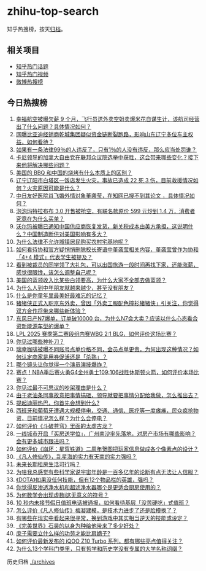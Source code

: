 # zhihu-top-search

知乎热搜榜，按天[归档](./archives)。

## 相关项目

- [知乎热门话题](https://github.com/justjavac/zhihu-trending-hot-questions)
- [知乎热门视频](https://github.com/justjavac/zhihu-trending-hot-video)
- [微博热搜榜](https://github.com/justjavac/weibo-trending-hot-search)

## 今日热搜榜

<!-- BEGIN -->
<!-- 最后更新时间 Wed Apr 30 2025 03:28:20 GMT+0800 (China Standard Time) -->

1. [幸福航空被曝欠薪 9 个月，飞行员送外卖空姐卖爆米花自谋生计，该航司经营出了什么问题？具体情况如何？](https://www.zhihu.com/search?q=https%3A%2F%2Fapi.zhihu.com%2Fquestions%2F1900230974308071261)
1. [网曝比亚迪经销商乾城集团疑似资金链断裂跑路，影响山东辽宁多位车主权益，如何看待？](https://www.zhihu.com/search?q=https%3A%2F%2Fapi.zhihu.com%2Fquestions%2F1900204375965664207)
1. [如果有一条法律99％的人违反了，只有1％的人没有违反，那么应当处罚谁？](https://www.zhihu.com/search?q=https%3A%2F%2Fapi.zhihu.com%2Fquestions%2F1897472190280073737)
1. [卡尼领导的加拿大自由党在联邦众议院选举中获胜，这会带来哪些变化？接下来他将解决哪些问题？](https://www.zhihu.com/search?q=https%3A%2F%2Fapi.zhihu.com%2Fquestions%2F1900498909069042029)
1. [美国的 BBQ 和中国的烧烤有什么本质上的区别？](https://www.zhihu.com/search?q=https%3A%2F%2Fapi.zhihu.com%2Fquestions%2F24205605)
1. [辽宁辽阳市白塔区一饭店发生火灾，事故已造成 22 死 3 伤，目前救援情况如何？火灾原因可能是什么？](https://www.zhihu.com/search?q=https%3A%2F%2Fapi.zhihu.com%2Fquestions%2F1900590222984570724)
1. [中日友好医院肖飞婚外情对象董袭莹，在知网已搜不到其论文 ，具体情况如何？](https://www.zhihu.com/search?q=https%3A%2F%2Fapi.zhihu.com%2Fquestions%2F1900520509860438175)
1. [泡泡玛特拉布布 3.0 开售被抢空，有联名款原价 599 元炒到 1.4 万，消费者究竟在为什么买单？](https://www.zhihu.com/search?q=https%3A%2F%2Fapi.zhihu.com%2Fquestions%2F1899745186277490701)
1. [沃尔玛被曝已通知中国供应商恢复发货，新关税成本由美方承担，这说明什么？中国制造断供对美国影响有多大？](https://www.zhihu.com/search?q=https%3A%2F%2Fapi.zhihu.com%2Fquestions%2F1900602634513114170)
1. [为什么法律不允许城镇居民购买农村宅基地呢？](https://www.zhihu.com/search?q=https%3A%2F%2Fapi.zhihu.com%2Fquestions%2F13524300130)
1. [如何看待协和官方疑悄悄删除校长寄语中董袭莹相关内容，董袭莹曾作为协和「4+4 模式」代表学生被提及？](https://www.zhihu.com/search?q=https%3A%2F%2Fapi.zhihu.com%2Fquestions%2F1900632073909265578)
1. [看到被裁员的同学领了大礼包，可以出国旅游一段时间再找下家，还能涨薪，感觉很眼馋，该怎么调整自己呢？](https://www.zhihu.com/search?q=https%3A%2F%2Fapi.zhihu.com%2Fquestions%2F1899513047774627533)
1. [美国的蓝领收入比某些白领要高，为什么大家不全部去做蓝领？](https://www.zhihu.com/search?q=https%3A%2F%2Fapi.zhihu.com%2Fquestions%2F12651469462)
1. [为什么人到中年朋友就越来越少，甚至没有朋友？](https://www.zhihu.com/search?q=https%3A%2F%2Fapi.zhihu.com%2Fquestions%2F553385723)
1. [什么是你童年里最美好最难忘的记忆？](https://www.zhihu.com/search?q=https%3A%2F%2Fapi.zhihu.com%2Fquestions%2F368559936)
1. [猪猪侠正式入职京东外卖，曾因「外卖工服配色撞衫猪猪侠」引关注，你觉得双方合作将带来哪些新体验？](https://www.zhihu.com/search?q=https%3A%2F%2Fapi.zhihu.com%2Fquestions%2F1900156997212550309)
1. [东风日产N7爆单，订单破10000 台，为什么N7会大卖？应该以什么心态看合资新能源车型的爆单？](https://www.zhihu.com/search?q=https%3A%2F%2Fapi.zhihu.com%2Fquestions%2F1900072381575325188)
1. [LPL 2025 赛季第二赛段组内赛WBG 2:1 BLG，如何评价这场比赛？](https://www.zhihu.com/search?q=https%3A%2F%2Fapi.zhihu.com%2Fquestions%2F1900648633260577470)
1. [你见过哪些神补刀？](https://www.zhihu.com/search?q=https%3A%2F%2Fapi.zhihu.com%2Fquestions%2F28872489)
1. [瑞幸咖啡被曝不同账号点单价格不同，会员点单更贵，为何出现这种情况？如何认定商家是用券促活还是「杀熟」？](https://www.zhihu.com/search?q=https%3A%2F%2Fapi.zhihu.com%2Fquestions%2F1900451655742387538)
1. [哪个镜头让你觉得一个演员演技爆炸？](https://www.zhihu.com/search?q=https%3A%2F%2Fapi.zhihu.com%2Fquestions%2F59668708)
1. [赛点！NBA季后赛火勇G4金州勇士109:106战胜休斯顿火箭，如何评价本场比赛？](https://www.zhihu.com/search?q=https%3A%2F%2Fapi.zhihu.com%2Fquestions%2F1900536304531398796)
1. [你见过最不可思议的吵架理由是什么？](https://www.zhihu.com/search?q=https%3A%2F%2Fapi.zhihu.com%2Fquestions%2F470916875)
1. [由于老油条同事故意把事情搞砸，领导就要把事情分配给我做，怎么推出去？](https://www.zhihu.com/search?q=https%3A%2F%2Fapi.zhihu.com%2Fquestions%2F1900502007531414304)
1. [提起迪丽热巴，你首先会想到什么?](https://www.zhihu.com/search?q=https%3A%2F%2Fapi.zhihu.com%2Fquestions%2F1899915801949082409)
1. [西班牙和葡萄牙遭遇大规模停电，交通、通信、医疗等一度瘫痪，民众疯抢物资，目前情况怎么样？为什么会停电？](https://www.zhihu.com/search?q=https%3A%2F%2Fapi.zhihu.com%2Fquestions%2F1900286031774843467)
1. [如何评价《斗破苍穹》里面的太虚古龙？](https://www.zhihu.com/search?q=https%3A%2F%2Fapi.zhihu.com%2Fquestions%2F8593228164)
1. [一线城市开启「买房送学位」，广州南沙率先落地，对房产市场有哪些影响？会有更多城市跟进吗？](https://www.zhihu.com/search?q=https%3A%2F%2Fapi.zhihu.com%2Fquestions%2F1900492897821922055)
1. [如何评价《崩坏：星穹铁道》二周年贺图把玩家信息做成各个像素点的设计？](https://www.zhihu.com/search?q=https%3A%2F%2Fapi.zhihu.com%2Fquestions%2F1900199357699061157)
1. [《凡人修仙传》，乱星海的实力有天南的实力强吗？](https://www.zhihu.com/search?q=https%3A%2F%2Fapi.zhihu.com%2Fquestions%2F1899103841334589081)
1. [未来长期租房生活可行吗？](https://www.zhihu.com/search?q=https%3A%2F%2Fapi.zhihu.com%2Fquestions%2F656487946)
1. [为啥我总感觉有些科学家说宇宙年龄是一百多亿年的论断有点无法让人信服？](https://www.zhihu.com/search?q=https%3A%2F%2Fapi.zhihu.com%2Fquestions%2F1899625770072127338)
1. [《DOTA》如果没任何技能，但有12个物品栏的英雄，强吗？](https://www.zhihu.com/search?q=https%3A%2F%2Fapi.zhihu.com%2Fquestions%2F1896230746877841624)
1. [你觉得反渗透净水机和超滤净水器哪个是更适合厨房使用的？](https://www.zhihu.com/search?q=https%3A%2F%2Fapi.zhihu.com%2Fquestions%2F526430477)
1. [为何数学会出现虚数i这无意义的符号？](https://www.zhihu.com/search?q=https%3A%2F%2Fapi.zhihu.com%2Fquestions%2F12213369379)
1. [10 秒内未接节假日值班电话被通报，如何看待基层「没苦硬吃」式值班？](https://www.zhihu.com/search?q=https%3A%2F%2Fapi.zhihu.com%2Fquestions%2F1900474463910339256)
1. [怎么评价《凡人修仙传》梅凝建模，是技术力进步了还是脸模换了？](https://www.zhihu.com/search?q=https%3A%2F%2Fapi.zhihu.com%2Fquestions%2F1899767909842158496)
1. [有哪些在现实中看起来很寻常，换到游戏中其实相当逆天的技能或设定？](https://www.zhihu.com/search?q=https%3A%2F%2Fapi.zhihu.com%2Fquestions%2F1900568525929681256)
1. [《完美世界》石昊的以身为种给他带来了多少好处？](https://www.zhihu.com/search?q=https%3A%2F%2Fapi.zhihu.com%2Fquestions%2F498260486)
1. [庶子需要立什么样的功劳才能比肩嫡子?](https://www.zhihu.com/search?q=https%3A%2F%2Fapi.zhihu.com%2Fquestions%2F1899039350395733125)
1. [如何评价最新发布的 iQOO Z10 Turbo 系列，都有哪些亮点值得关注？](https://www.zhihu.com/search?q=https%3A%2F%2Fapi.zhihu.com%2Fquestions%2F1900490775093055649)
1. [为什么13个学科门类里，只有哲学和历史学没有专属的大学名称词缀？](https://www.zhihu.com/search?q=https%3A%2F%2Fapi.zhihu.com%2Fquestions%2F1898134888395314297)

<!-- END -->

历史归档 [./archives](./archives)
